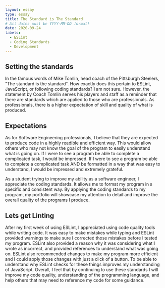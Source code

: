 ```yaml
---
layout: essay
type: essay
title: The Standard is The Standard
# All dates must be YYYY-MM-DD format!
date: 2020-09-24
labels:
  - ESLint
  - Coding Standards
  - Development
---
```


## Setting the standards

In the famous words of Mike Tomlin, head coach of the Pittsburgh Steelers, "The standard is the standard". How exactly does this pertain to ESLint, JavaScript, or following coding standards? I am not sure. However, the statement by Coach Tomlin serves his players and staff as a reminder that there are standards which are applied to those who are professionals. As professionals, there is a higher expectation of skill and quality of what is produced. 

## Expectations

As for Software Engineering professionals, I believe that they are expected to produce code in a highly readible and efficient way. This would allow others who may not know the goal of the program to easily understand what is going on. If I were to see a program be able to complete a complicated task, I would be impressed. If I were to see a program be able to complete a complicated task AND be formatted in a way that was easy to understand, I would be impressed and extremely grateful.

As a student trying to improve my ability as a software engineer, I appreciate the coding standards. It allows me to format my program in a specific and consistent way. By applying the coding standards to my program, my portfolio will showcase my attention to detail and improve the overall quality of the programs I produce.

## Lets get Linting
 
After my first week of using ESLint, I appreciated using code quality tools while writing code. It was easy to make mistakes while typing and ESLint provided warnings to make sure I corrected those mistakes before I tested my program. ESLint also provided a reason why it was considering what I wrote as incorrect, and provided references to understand what was going on. ESLint also recommended changes to make my program more efficient and I could apply those changes with just a click of a button. To be able to understand why ESLint checks for these things improves my understanding of JavaScript. Overall, I feel that by continuing to use these standards I will improve my code quality, understanding of the programming language, and help others that may need to reference my code for some guidance.

